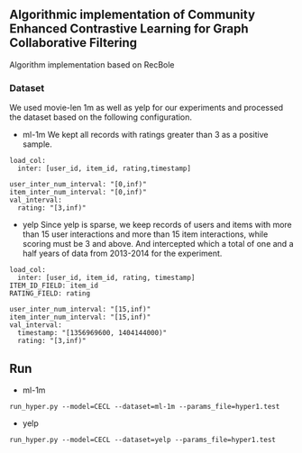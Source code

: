 ## Algorithmic implementation of Community Enhanced Contrastive Learning for Graph Collaborative Filtering
Algorithm implementation based on RecBole
### Dataset
We used movie-len 1m as well as yelp for our experiments and processed the dataset based on the following configuration.
- ml-1m
We kept all records with ratings greater than 3 as a positive sample.
```
load_col:
  inter: [user_id, item_id, rating,timestamp]

user_inter_num_interval: "[0,inf)"
item_inter_num_interval: "[0,inf)"
val_interval:
  rating: "[3,inf)"
```
- yelp
Since yelp is sparse, we keep records of users and items with more than 15 user interactions and more than 15 item interactions, while scoring must be 3 and above. And intercepted
which a total of one and a half years of data from 2013-2014 for the experiment.
```
load_col:
  inter: [user_id, item_id, rating, timestamp]
ITEM_ID_FIELD: item_id
RATING_FIELD: rating

user_inter_num_interval: "[15,inf)"
item_inter_num_interval: "[15,inf)"
val_interval:
  timestamp: "[1356969600, 1404144000)"
  rating: "[3,inf)"
```

## Run
- ml-1m
```
run_hyper.py --model=CECL --dataset=ml-1m --params_file=hyper1.test
```
- yelp
```
run_hyper.py --model=CECL --dataset=yelp --params_file=hyper1.test
```
